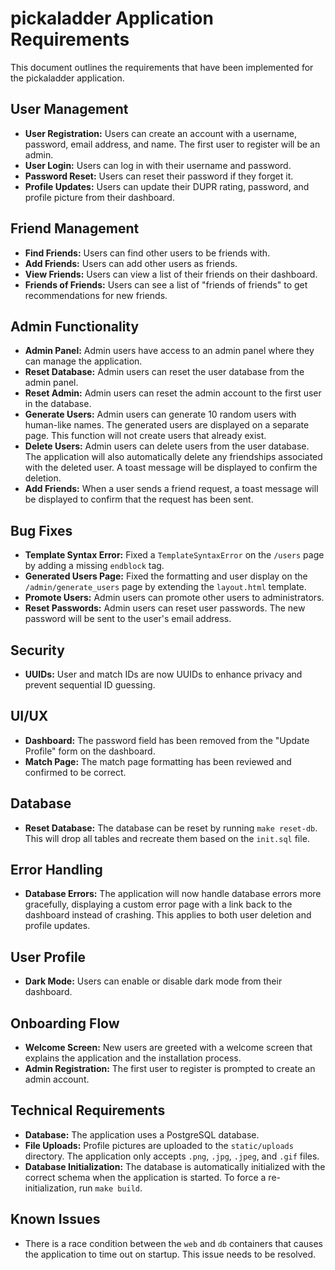 # pickaladder Application Requirements

This document outlines the requirements that have been implemented for the pickaladder application.

## User Management

*   **User Registration:** Users can create an account with a username, password, email address, and name. The first user to register will be an admin.
*   **User Login:** Users can log in with their username and password.
*   **Password Reset:** Users can reset their password if they forget it.
*   **Profile Updates:** Users can update their DUPR rating, password, and profile picture from their dashboard.

## Friend Management

*   **Find Friends:** Users can find other users to be friends with.
*   **Add Friends:** Users can add other users as friends.
*   **View Friends:** Users can view a list of their friends on their dashboard.
*   **Friends of Friends:** Users can see a list of "friends of friends" to get recommendations for new friends.

## Admin Functionality

*   **Admin Panel:** Admin users have access to an admin panel where they can manage the application.
*   **Reset Database:** Admin users can reset the user database from the admin panel.
*   **Reset Admin:** Admin users can reset the admin account to the first user in the database.
*   **Generate Users:** Admin users can generate 10 random users with human-like names. The generated users are displayed on a separate page. This function will not create users that already exist.
*   **Delete Users:** Admin users can delete users from the user database. The application will also automatically delete any friendships associated with the deleted user. A toast message will be displayed to confirm the deletion.
*   **Add Friends:** When a user sends a friend request, a toast message will be displayed to confirm that the request has been sent.

## Bug Fixes

*   **Template Syntax Error:** Fixed a `TemplateSyntaxError` on the `/users` page by adding a missing `endblock` tag.
*   **Generated Users Page:** Fixed the formatting and user display on the `/admin/generate_users` page by extending the `layout.html` template.
*   **Promote Users:** Admin users can promote other users to administrators.
*   **Reset Passwords:** Admin users can reset user passwords. The new password will be sent to the user's email address.

## Security

*   **UUIDs:** User and match IDs are now UUIDs to enhance privacy and prevent sequential ID guessing.

## UI/UX

*   **Dashboard:** The password field has been removed from the "Update Profile" form on the dashboard.
*   **Match Page:** The match page formatting has been reviewed and confirmed to be correct.

## Database

*   **Reset Database:** The database can be reset by running `make reset-db`. This will drop all tables and recreate them based on the `init.sql` file.

## Error Handling

*   **Database Errors:** The application will now handle database errors more gracefully, displaying a custom error page with a link back to the dashboard instead of crashing. This applies to both user deletion and profile updates.

## User Profile

*   **Dark Mode:** Users can enable or disable dark mode from their dashboard.

## Onboarding Flow

*   **Welcome Screen:** New users are greeted with a welcome screen that explains the application and the installation process.
*   **Admin Registration:** The first user to register is prompted to create an admin account.

## Technical Requirements

*   **Database:** The application uses a PostgreSQL database.
*   **File Uploads:** Profile pictures are uploaded to the `static/uploads` directory. The application only accepts `.png`, `.jpg`, `.jpeg`, and `.gif` files.
*   **Database Initialization:** The database is automatically initialized with the correct schema when the application is started. To force a re-initialization, run `make build`.

## Known Issues

*   There is a race condition between the `web` and `db` containers that causes the application to time out on startup. This issue needs to be resolved.
